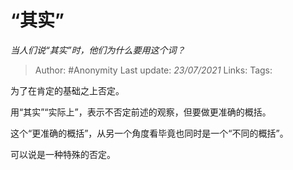 # “其实”
*当人们说“其实”时，他们为什么要用这个词？*

> Author: #Anonymity
> Last update: *23/07/2021*
> Links:
> Tags:

为了在肯定的基础之上否定。

用“其实”“实际上”，表示不否定前述的观察，但要做更准确的概括。

这个“更准确的概括”，从另一个角度看毕竟也同时是一个“不同的概括”。

可以说是一种特殊的否定。
